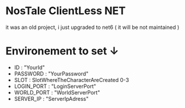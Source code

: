 # NosTale ClientLess NET

it was an old project, i just upgraded to net6 ( it will be not maintained )


# Environement to set ↓
- ID : "YourId"
- PASSWORD : "YourPassword"
- SLOT : SlotWhereTheCharacterAreCreated 0-3
- LOGIN_PORT : "LoginServerPort"
- WORLD_PORT : "WorldServerPort"
- SERVER_IP : "ServerIpAdress"
